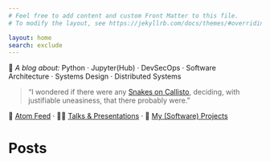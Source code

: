 ```yaml
---
# Feel free to add content and custom Front Matter to this file.
# To modify the layout, see https://jekyllrb.com/docs/themes/#overriding-theme-defaults

layout: home
search: exclude
---
```


📝 *A blog about:* Python · Jupyter(Hub) · DevSecOps · Software Architecture · Systems Design · Distributed Systems

> “I wondered if there were any [Snakes on Callisto](https://www.goodreads.com/book/show/3880793-lankar-of-callisto), deciding, with justifiable uneasiness, that there probably were.”

🔔 [Atom Feed](https://jhermann.github.io/blog/feed.xml)
· 👨‍🏫 [Talks & Presentations](https://jhermann.github.io/blog/how-to/know-how/2020/02/22/talks+presentations.html)
· 🧩 [My (Software) Projects](https://jhermann.github.io/blog/misc/development/2020/02/21/projects_guided_tour.html)


# Posts
